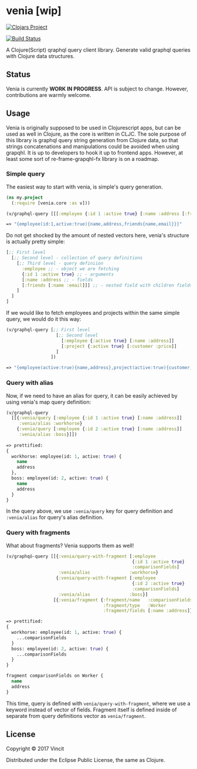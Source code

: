 # venia [wip]


[![Clojars Project](https://img.shields.io/clojars/v/vincit/venia.svg)](https://clojars.org/vincit/venia)


[![Build Status](https://travis-ci.org/Vincit/venia.svg?branch=master)](https://travis-ci.org/Vincit/venia)

A Clojure(Script) qraphql query client library. Generate valid graphql queries with Clojure data structures.

## Status

Venia is currently **WORK IN PROGRESS**. API is subject to change. However, contributions are warmly welcome.

## Usage

Venia is originally supposed to be used in Clojurescript apps, but can be used as well in Clojure, as the core 
is written in CLJC. The sole purpose of this library is graphql query string generation from Clojure data, 
so that strings concatenations and manipulations could be avoided when using grapqhl.
It is up to developers to hook it up to frontend apps. However, at least some sort of re-frame-grapqhl-fx library 
is on a roadmap. 


### Simple query

The easiest way to start with venia, is simple's query generation. 

```clj
(ns my.project
  (:require [venia.core :as v]))

(v/graphql-query [[[:employee {:id 1 :active true} [:name :address [:friends [:name :email]]]]]])

=> "{employee(id:1,active:true){name,address,friends{name,email}}}"
```

Do not get shocked by the amount of nested vectors here, venia's structure is actually pretty simple:

```clj
[;; First level
  [;; Second level - collection of query definitions
    [;; Third level - query definiion
      :employee ;; - object we are fetching
      {:id 1 :active true} ;; - arguments
      [:name :address ;; - fields
      [:friends [:name :email]]] ;; - nested field with children fields
    ]
  ]
]
```

If we would like to fetch employees and projects within the same simple query, we would do it this way:

```clj
(v/graphql-query [;; First level
                   [;; Second level
                     [:employee {:active true} [:name :address]]
                     [:project {:active true} [:customer :price]]
                   ]
                 ])

=> "{employee(active:true){name,address},project(active:true){customer,price}}"
```

### Query with alias

Now, if we need to have an alias for query, it can be easily achieved by using venia's map query definition:

```clj
(v/graphql-query
  [[{:venia/query [:employee {:id 1 :active true} [:name :address]]
     :venia/alias :workhorse}
    {:venia/query [:employee {:id 2 :active true} [:name :address]]
     :venia/alias :boss}]])
     
=> prettified:
{
  workhorse: employee(id: 1, active: true) {
    name
    address
  },
  boss: employee(id: 2, active: true) {
    name
    address
  }
}
```

In the query above, we use `:venia/query` key for query definition and `:venia/alias` for query's alias definition.

### Query with fragments

What about fragments? Venia supports them as well!

```clj
(v/graphqö-query [[{:venia/query-with-fragment [:employee
                                                {:id 1 :active true}
                                                :comparisonFields]
                    :venia/alias               :workhorse}
                   {:venia/query-with-fragment [:employee
                                                {:id 2 :active true}
                                                :comparisonFields]
                    :venia/alias               :boss}]
                  [{:venia/fragment {:fragment/name   :comparisonFields
                                     :fragment/type   :Worker
                                     :fragment/fields [:name :address]}}]])

=> prettified:
{
  workhorse: employee(id: 1, active: true) {
    ...comparisonFields
  }
  boss: employee(id: 2, active: true) {
    ...comparisonFields
  }
}

fragment comparisonFields on Worker {
  name
  address
}
```

This time, query is defined with `venia/query-with-fragment`, where we use a keyword instead of vector of fields.
Fragment itself is defined inside of separate from query definitions vector as `venia/fragment`.

## License

Copyright © 2017 Vincit

Distributed under the Eclipse Public License, the same as Clojure.